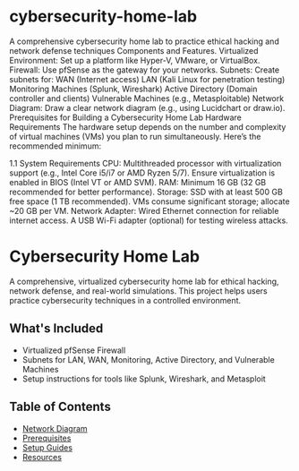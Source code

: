 # cybersecurity-home-lab
A comprehensive cybersecurity home lab to practice ethical hacking and network defense techniques
<be>
Components and Features.
Virtualized Environment: Set up a platform like Hyper-V, VMware, or VirtualBox.
Firewall: Use pfSense as the gateway for your networks.
Subnets: Create subnets for:
WAN (Internet access)
LAN (Kali Linux for penetration testing)
Monitoring Machines (Splunk, Wireshark)
Active Directory (Domain controller and clients)
Vulnerable Machines (e.g., Metasploitable)
Network Diagram: Draw a clear network diagram (e.g., using Lucidchart or draw.io).
<br>
Prerequisites for Building a Cybersecurity Home Lab
Hardware Requirements
The hardware setup depends on the number and complexity of virtual machines (VMs) you plan to run simultaneously. Here’s the recommended minimum:

1.1 System Requirements
CPU: Multithreaded processor with virtualization support (e.g., Intel Core i5/i7 or AMD Ryzen 5/7).
Ensure virtualization is enabled in BIOS (Intel VT or AMD SVM).
RAM: Minimum 16 GB (32 GB recommended for better performance).
Storage: SSD with at least 500 GB free space (1 TB recommended).
VMs consume significant storage; allocate ~20 GB per VM.
Network Adapter:
Wired Ethernet connection for reliable internet access.
A USB Wi-Fi adapter (optional) for testing wireless attacks.

# Cybersecurity Home Lab

A comprehensive, virtualized cybersecurity home lab for ethical hacking, network defense, and real-world simulations. This project helps users practice cybersecurity techniques in a controlled environment.

## What's Included
- Virtualized pfSense Firewall
- Subnets for LAN, WAN, Monitoring, Active Directory, and Vulnerable Machines
- Setup instructions for tools like Splunk, Wireshark, and Metasploit

## Table of Contents
- [Network Diagram](network-diagram/lab-network-diagram.png)
- [Prerequisites](prerequisites.md)
- [Setup Guides](guides/)
- [Resources](resources/)

